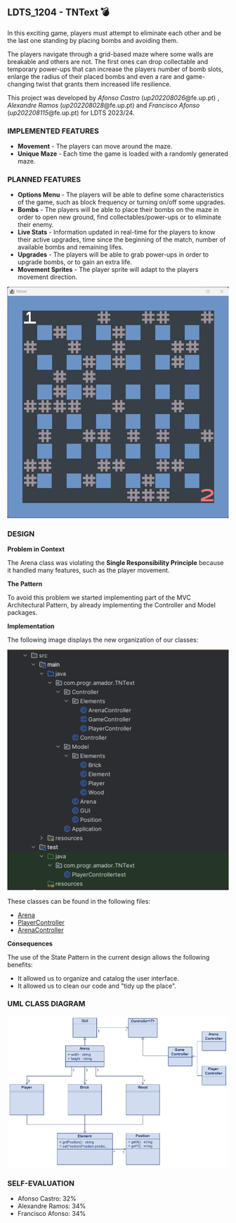 ## LDTS_1204 - TNText 💣

  In this exciting game, players must attempt to eliminate each other and be the last one standing by placing bombs and avoiding them.
  
  The players navigate through a grid-based maze where some walls are breakable and others are not. The first ones can drop collectable and temporary power-ups that can increase the players number of bomb slots, enlarge the radius of their placed bombs and even a rare and game-changing twist that grants them increased life resilience.
  
  This project was developed by *Afonso Castro* (*up202208026*@fe.up.pt) , *Alexandre Ramos* (*up202208028*@fe.up.pt) and *Francisco Afonso* (*up202208115*@fe.up.pt) for LDTS 2023/24.

### IMPLEMENTED FEATURES

- **Movement** - The players can move around the maze.
- **Unique Maze** - Each time the game is loaded with a randomly generated maze.

### PLANNED FEATURES

- **Options Menu** - The players will be able to define some characteristics of the game, such as block frequency or turning on/off some upgrades.
- **Bombs** - The players will be able to place their bombs on the maze in order to open new ground, find collectables/power-ups or to eliminate their enemy.
- **Live Stats** - Information updated in real-time for the players to know their active upgrades, time since the beginning of the match, number of available bombs and remaining lifes.
- **Upgrades** - The players will be able to grab power-ups in order to upgrade bombs, or to gain an extra life. 
- **Movement Sprites** - The player sprite will adapt to the players movement direction.


![TNTextMapImage1](src/main/resources/images/TNTextMapImage1.png)

### DESIGN

**Problem in Context**

The Arena class was violating the **Single Responsibility Principle** because it handled many features, such as the player movement.

**The Pattern**

To avoid this problem we started implementing part of the MVC Architectural Pattern, by already implementing the Controller and Model packages.

**Implementation**

The following image displays the new organization of our classes:

![TNTextFolderDistribution](src/main/resources/images/TNTextFolderDistribution.png)

These classes can be found in the following files:

- [Arena](src/main/java/com/progr/amador/TNText/Model/Arena.java)
- [PlayerController](src/main/java/com/progr/amador/TNText/Controller/Elements/PlayerController.java)
- [ArenaController](src/main/java/com/progr/amador/TNText/Controller/Elements/ArenaController.java)

**Consequences**

The use of the State Pattern in the current design allows the following benefits:

- It allowed us to organize and catalog the user interface.
- It allowed us to clean our code and "tidy up the place".

### UML CLASS DIAGRAM

![TNTextClassDiagram](src/main/resources/images/TNTextClassDiagram.png)

### SELF-EVALUATION

- Afonso Castro: 32%
- Alexandre Ramos: 34%
- Francisco Afonso: 34%